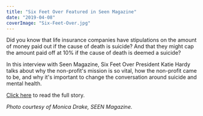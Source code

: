 ```yaml
---
title: "Six Feet Over Featured in Seen Magazine"
date: "2019-04-08"
coverImage: "Six-Feet-Over.jpg"
---
```


Did you know that life insurance companies have stipulations on the amount of money paid out if the cause of death is suicide? And that they might cap the amount paid off at 10% if the cause of death is deemed a suicide?

In this interview with Seen Magazine, Six Feet Over President Katie Hardy talks about why the non-profit's mission is so vital, how the non-profit came to be, and why it's important to change the conversation around suicide and mental health.

[Click here](https://seenthemagazine.com/survivors-of-suicide-loss-nonprofit-six-feet-over/) to read the full story.

_Photo courtesy of Monica Drake, SEEN Magazine._
